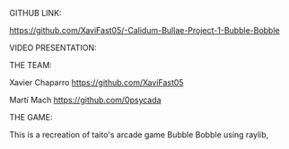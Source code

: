 GITHUB LINK:

https://github.com/XaviFast05/-Calidum-Bullae-Project-1-Bubble-Bobble


VIDEO PRESENTATION:



THE TEAM:

Xavier Chaparro
https://github.com/XaviFast05

Martí Mach
https://github.com/0psycada


THE GAME:

This is a recreation of taito's arcade game Bubble Bobble using raylib, 